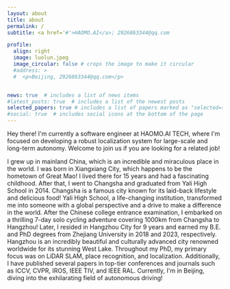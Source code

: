 ```yaml
---
layout: about
title: about
permalink: /
subtitle: <a href='#'>HAOMO.AI</a>; 2926863344@qq.com 

profile:
  align: right
  image: luolun.jpeg
  image_circular: false # crops the image to make it circular
  #address: >
  #  <p>Beijing, 2926863344@qq.com</p>


news: true  # includes a list of news items
#latest_posts: true  # includes a list of the newest posts
selected_papers: true # includes a list of papers marked as "selected={true}"
#social: true  # includes social icons at the bottom of the page
---
```


Hey there! I'm currently a software engineer at HAOMO.AI TECH, where I'm focused on developing a robust localization system for large-scale and long-term autonomy. Welcome to join us if you are looking for a related job!

I grew up in mainland China, which is an incredible and miraculous place in the world. I was born in Xiangxiang City, which happens to be the hometown of Great Mao! I lived there for 15 years and had a fascinating childhood. After that, I went to Changsha and graduated from Yali High School in 2014. Changsha is a famous city known for its laid-back lifestyle and delicious food! Yali High School, a life-changing institution, transformed me into someone with a global perspective and a drive to make a difference in the world. After the Chinese college entrance examination, I embarked on a thrilling 7-day solo cycling adventure covering 1000km from Changsha to Hangzhou! Later, I resided in Hangzhou City for 9 years and earned my B.E. and PhD degrees from Zhejiang University in 2018 and 2023, respectively. Hangzhou is an incredibly beautiful and culturally advanced city renowned worldwide for its stunning West Lake. Throughout my PhD, my primary focus was on LiDAR SLAM, place recognition, and localization. Additionally, I have published several papers in top-tier conferences and journals such as ICCV, CVPR, IROS, IEEE TIV, and IEEE RAL. Currently, I'm in Beijing, diving into the exhilarating field of autonomous driving!

